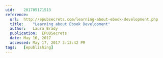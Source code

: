 ```yaml
---
uid:	201705171513
reference:
  url:	http://epubsecrets.com/learning-about-ebook-development.php
  title:	"Learning about Ebook Development"
  author:	Laura Brady
  publication:	EPUBSecrets
  date:	May 16, 2017
  accessed:	May 17, 2017 3:13:42 PM
tags:	[epublishing]
---
```

